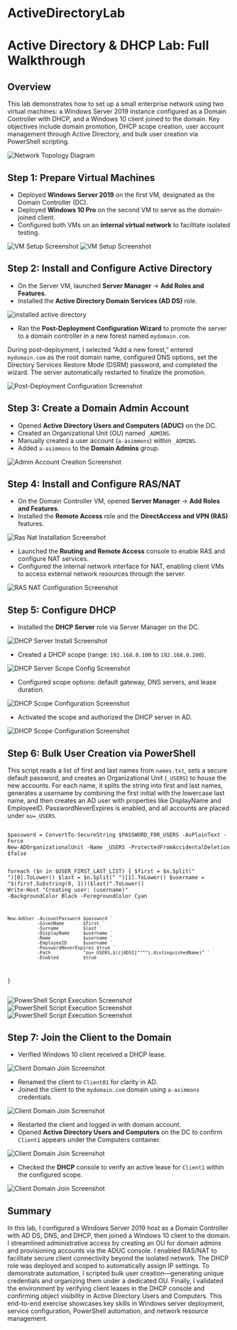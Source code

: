 # ActiveDirectoryLab
<!DOCTYPE html>

  <h1>Active Directory & DHCP Lab: Full Walkthrough</h1>

  <div class="section">
    <h2>Overview</h2>
    <p>This lab demonstrates how to set up a small enterprise network using two virtual machines: a Windows Server 2019 instance configured as a Domain Controller with DHCP, and a Windows 10 client joined to the domain. Key objectives include domain promotion, DHCP scope creation, user account management through Active Directory, and bulk user creation via PowerShell scripting.</p>
    <img src="https://i.imgur.com/L587ceJ.jpeg" alt="Network Topology Diagram">
  </div>

  <div class="section">
    <h2>Step 1: Prepare Virtual Machines</h2>
    <ul>
      <li>Deployed <b>Windows Server 2019</b> on the first VM, designated as the Domain Controller (DC).</li>
      <li>Deployed <b>Windows 10 Pro</b> on the second VM to serve as the domain-joined client.</li>
      <li>Configured both VMs on an <b>internal virtual network</b> to facilitate isolated testing.</li>
    </ul>
    <img src="https://i.imgur.com/u1imcpv.png" alt="VM Setup Screenshot">
    <img src="https://i.imgur.com/OJXbzzR.png" alt="VM Setup Screenshot">
  </div>

  <div class="section">
    <h2>Step 2: Install and Configure Active Directory</h2>
    <ul>
      <li>On the Server VM, launched <b>Server Manager</b> &rarr; <b>Add Roles and Features</b>.</li>
      <li>Installed the <b>Active Directory Domain Services (AD DS)</b> role.</li>
    </ul>
    <img src="https://i.imgur.com/Mru0Q6u.png" alt="installed active directory">
    <ul>
      <li>Ran the <b>Post-Deployment Configuration Wizard</b> to promote the server to a domain controller in a new forest named <code>mydomain.com</code>.</li>
    </ul>
    <p>During post-deployment, I selected “Add a new forest,” entered <code>mydomain.com</code> as the root domain name, configured DNS options, set the Directory Services Restore Mode (DSRM) password, and completed the wizard. The server automatically restarted to finalize the promotion.</p>
    <img src="https://i.imgur.com/vP7rPlU.png" alt="Post-Deployment Configuration Screenshot">
  </div>

  <div class="section">
    <h2>Step 3: Create a Domain Admin Account</h2>
    <ul>
      <li>Opened <b>Active Directory Users and Computers (ADUC)</b> on the DC.</li>
      <li>Created an Organizational Unit (OU) named <code>_ADMINS</code>.</li>
      <li>Manually created a user account (<code>a-asimmons</code>) within <code>_ADMINS</code>.</li>
      <li>Added <code>a-asimmons</code> to the <b>Domain Admins</b> group.</li>
    </ul>
    <img src="https://i.imgur.com/iki2vDO.png" alt="Admin Account Creation Screenshot">
  </div>

  <div class="section">
    <h2>Step 4: Install and Configure RAS/NAT</h2>
    <ul>
      <li>On the Domain Controller VM, opened <b>Server Manager</b> &rarr; <b>Add Roles and Features</b>.</li>
      <li>Installed the <b>Remote Access</b> role and the <b>DirectAccess and VPN (RAS)</b> features.</li>
    </ul>
    <img src="https://i.imgur.com/mJ5E9Js.png" alt="Ras Nat Installation Screenshot">
    <ul>
      <li>Launched the <b>Routing and Remote Access</b> console to enable RAS and configure NAT services.</li>
      <li>Configured the internal network interface for NAT, enabling client VMs to access external network resources through the server.</li>
    </ul>
    <img src="https://i.imgur.com/OGHKm3t.png" alt="RAS NAT Configuration Screenshot">
  </div>

  <div class="section">
    <h2>Step 5: Configure DHCP</h2>
    <ul>
      <li>Installed the <b>DHCP Server</b> role via Server Manager on the DC.</li>
    </ul>
    <img src="https://i.imgur.com/ENUaC0U.png" alt="DHCP Server Install Screenshot">
    <ul>
      <li>Created a DHCP scope (range: <code>192.168.0.100</code> to <code>192.168.0.200</code>).</li>
    </ul>
    <img src="https://i.imgur.com/PZMkDLB.png" alt="DHCP Server Scope Config Screenshot">
    <ul>
      <li>Configured scope options: default gateway, DNS servers, and lease duration.</li>
    </ul>
    <img src="https://i.imgur.com/Zgdtp3q.png" alt="DHCP Scope Configuration Screenshot">
    <ul>
      <li>Activated the scope and authorized the DHCP server in AD.</li>
    </ul>
    <img src="https://i.imgur.com/Y9uxHaa.png" alt="DHCP Scope Configuration Screenshot">
  </div>

  <div class="section">
    <h2>Step 6: Bulk User Creation via PowerShell</h2>
    <p>This script reads a list of first and last names from <code>names.txt</code>, sets a secure default password, and creates an Organizational Unit (<code>_USERS</code>) to house the new accounts. For each name, it splits the string into first and last names, generates a username by combining the first initial with the lowercase last name, and then creates an AD user with properties like DisplayName and EmployeeID. PasswordNeverExpires is enabled, and all accounts are placed under <code>ou=_USERS</code>.</p>
    <pre><code>
$password = ConvertTo-SecureString $PASSWORD_FOR_USERS -AsPlainText -Force
New-ADOrganizationalUnit -Name _USERS -ProtectedFromAccidentalDeletion $false

foreach ($n in $USER_FIRST_LAST_LIST) {
    $first = $n.Split(" ")[0].ToLower()
    $last  = $n.Split(" ")[1].ToLower()
    $username = "$($first.Substring(0,1))$($last)".ToLower()
    Write-Host "Creating user: $($username)" -BackgroundColor Black -ForegroundColor Cyan
    
    New-AdUser -AccountPassword $password `
               -GivenName       $first `
               -Surname         $last `
               -DisplayName     $username `
               -Name            $username `
               -EmployeeID      $username `
               -PasswordNeverExpires $true `
               -Path            "ou=_USERS,$(([ADSI]"""").distinguishedName)" `
               -Enabled         $true
}
</code></pre>
    <img src="https://i.imgur.com/wNtsHTN.png" alt="PowerShell Script Execution Screenshot">
    <img src="https://i.imgur.com/vMRosSZ.png" alt="PowerShell Script Execution Screenshot">
    <img src="https://i.imgur.com/j2DAFRo.png" alt="PowerShell Script Execution Screenshot">
  </div>

  <div class="section">
    <h2>Step 7: Join the Client to the Domain</h2>
    <ul>
      <li>Verified Windows 10 client received a DHCP lease.</li>
    </ul>
    <img src="https://i.imgur.com/jeDeLoQ.png" alt="Client Domain Join Screenshot">
    <ul>
      <li>Renamed the client to <code>Client01</code> for clarity in AD.</li>
      <li>Joined the client to the <code>mydomain.com</code> domain using <code>a-asimmons</code> credentials.</li>
    </ul>
    <img src="https://i.imgur.com/UmZphdZ.png" alt="Client Domain Join Screenshot">
    <ul>
      <li>Restarted the client and logged in with domain account.</li>
      <li>Opened <b>Active Directory Users and Computers</b> on the DC to confirm <code>Client1</code> appears under the Computers container.</li>
    </ul>
    <img src="https://i.imgur.com/weRg54s.png" alt="Client Domain Join Screenshot">
    <ul>
      <li>Checked the <b>DHCP</b> console to verify an active lease for <code>Client1</code> within the configured scope.</li>
    </ul>
    <img src="https://i.imgur.com/h1yWY96.png" alt="Client Domain Join Screenshot">
  </div>

  <div class="section">
    <h2>Summary</h2>
    <p>In this lab, I configured a Windows Server 2019 host as a Domain Controller with AD DS, DNS, and DHCP, then joined a Windows 10 client to the domain. I streamlined administrative access by creating an OU for domain admins and provisioning accounts via the ADUC console. I enabled RAS/NAT to facilitate secure client connectivity beyond the isolated network. The DHCP role was deployed and scoped to automatically assign IP settings. To demonstrate automation, I scripted bulk user creation—generating unique credentials and organizing them under a dedicated OU. Finally, I validated the environment by verifying client leases in the DHCP console and confirming object visibility in Active Directory Users and Computers. This end-to-end exercise showcases key skills in Windows server deployment, service configuration, PowerShell automation, and network resource management.</p>
  </div>

</body>
</html>
